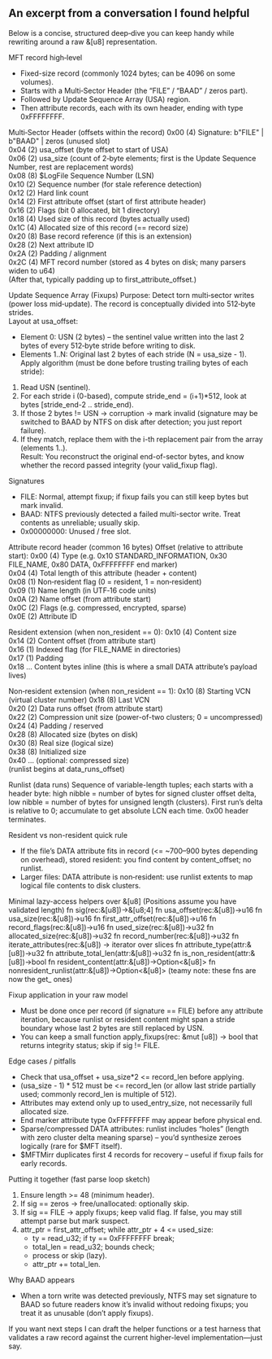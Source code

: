 An excerpt from a conversation I found helpful
---
Below is a concise, structured deep‑dive you can keep handy while rewriting around a raw &[u8] representation.

MFT record high‑level
- Fixed-size record (commonly 1024 bytes; can be 4096 on some volumes).  
- Starts with a Multi‑Sector Header (the “FILE” / “BAAD” / zeros part).  
- Followed by Update Sequence Array (USA) region.  
- Then attribute records, each with its own header, ending with type 0xFFFFFFFF.

Multi‑Sector Header (offsets within the record)
0x00 (4)  Signature: b\"FILE\" | b\"BAAD\" | zeros (unused slot)  
0x04 (2)  usa_offset (byte offset to start of USA)  
0x06 (2)  usa_size (count of 2‑byte elements; first is the Update Sequence Number, rest are replacement words)  
0x08 (8)  $LogFile Sequence Number (LSN)  
0x10 (2)  Sequence number (for stale reference detection)  
0x12 (2)  Hard link count  
0x14 (2)  First attribute offset (start of first attribute header)  
0x16 (2)  Flags (bit 0 allocated, bit 1 directory)  
0x18 (4)  Used size of this record (bytes actually used)  
0x1C (4)  Allocated size of this record (== record size)  
0x20 (8)  Base record reference (if this is an extension)  
0x28 (2)  Next attribute ID  
0x2A (2)  Padding / alignment  
0x2C (4)  MFT record number (stored as 4 bytes on disk; many parsers widen to u64)  
(After that, typically padding up to first_attribute_offset.)

Update Sequence Array (Fixups)
Purpose: Detect torn multi‑sector writes (power loss mid‑update). The record is conceptually divided into 512‑byte strides.  
Layout at usa_offset:
- Element 0: USN (2 bytes) – the sentinel value written into the last 2 bytes of every 512‑byte stride before writing to disk.
- Elements 1..N: Original last 2 bytes of each stride (N = usa_size - 1).  
Apply algorithm (must be done before trusting trailing bytes of each stride):
1. Read USN (sentinel).  
2. For each stride i (0-based), compute stride_end = (i+1)*512, look at bytes [stride_end-2 .. stride_end).  
3. If those 2 bytes != USN → corruption → mark invalid (signature may be switched to BAAD by NTFS on disk after detection; you just report failure).  
4. If they match, replace them with the i-th replacement pair from the array (elements 1..).  
Result: You reconstruct the original end-of-sector bytes, and know whether the record passed integrity (your valid_fixup flag).

Signatures
- FILE: Normal, attempt fixup; if fixup fails you can still keep bytes but mark invalid.  
- BAAD: NTFS previously detected a failed multi-sector write. Treat contents as unreliable; usually skip.  
- 0x00000000: Unused / free slot.

Attribute record header (common 16 bytes)
Offset (relative to attribute start):
0x00 (4)  Type (e.g. 0x10 STANDARD_INFORMATION, 0x30 FILE_NAME, 0x80 DATA, 0xFFFFFFFF end marker)  
0x04 (4)  Total length of this attribute (header + content)  
0x08 (1)  Non‑resident flag (0 = resident, 1 = non‑resident)  
0x09 (1)  Name length (in UTF‑16 code units)  
0x0A (2)  Name offset (from attribute start)  
0x0C (2)  Flags (e.g. compressed, encrypted, sparse)  
0x0E (2)  Attribute ID  

Resident extension (when non_resident == 0):
0x10 (4)  Content size  
0x14 (2)  Content offset (from attribute start)  
0x16 (1)  Indexed flag (for FILE_NAME in directories)  
0x17 (1)  Padding  
0x18 ...  Content bytes inline (this is where a small DATA attribute’s payload lives)

Non‑resident extension (when non_resident == 1):
0x10 (8)  Starting VCN  (virtual cluster number)
0x18 (8)  Last VCN  
0x20 (2)  Data runs offset (from attribute start)  
0x22 (2)  Compression unit size (power-of-two clusters; 0 = uncompressed)  
0x24 (4)  Padding / reserved  
0x28 (8)  Allocated size (bytes on disk)  
0x30 (8)  Real size (logical size)  
0x38 (8)  Initialized size  
0x40 ...  (optional: compressed size)  
(runlist begins at data_runs_offset)

Runlist (data runs)
Sequence of variable-length tuples; each starts with a header byte: high nibble = number of bytes for signed cluster offset delta, low nibble = number of bytes for unsigned length (clusters). First run’s delta is relative to 0; accumulate to get absolute LCN each time. 0x00 header terminates.

Resident vs non-resident quick rule
- If the file’s DATA attribute fits in record (<= ~700–900 bytes depending on overhead), stored resident: you find content by content_offset; no runlist.
- Larger files: DATA attribute is non‑resident: use runlist extents to map logical file contents to disk clusters.

Minimal lazy-access helpers over &[u8]
(Positions assume you have validated length)
fn sig(rec:&[u8])->&[u8;4]
fn usa_offset(rec:&[u8])->u16
fn usa_size(rec:&[u8])->u16
fn first_attr_offset(rec:&[u8])->u16
fn record_flags(rec:&[u8])->u16
fn used_size(rec:&[u8])->u32
fn allocated_size(rec:&[u8])->u32
fn record_number(rec:&[u8])->u32
fn iterate_attributes(rec:&[u8]) -> iterator over slices
fn attribute_type(attr:&[u8])->u32
fn attribute_total_len(attr:&[u8])->u32
fn is_non_resident(attr:&[u8])->bool
fn resident_content(attr:&[u8])->Option<&[u8]>
fn nonresident_runlist(attr:&[u8])->Option<&[u8]>
(teamy note: these fns are now the get_ ones)

Fixup application in your raw model
- Must be done once per record (if signature == FILE) before any attribute iteration, because runlist or resident content might span a stride boundary whose last 2 bytes are still replaced by USN.
- You can keep a small function apply_fixups(rec: &mut [u8]) -> bool that returns integrity status; skip if sig != FILE.

Edge cases / pitfalls
- Check that usa_offset + usa_size*2 <= record_len before applying.  
- (usa_size - 1) * 512 must be <= record_len (or allow last stride partially used; commonly record_len is multiple of 512).  
- Attributes may extend only up to used_entry_size, not necessarily full allocated size.  
- End marker attribute type 0xFFFFFFFF may appear before physical end.  
- Sparse/compressed DATA attributes: runlist includes “holes” (length with zero cluster delta meaning sparse) – you’d synthesize zeroes logically (rare for $MFT itself).  
- $MFTMirr duplicates first 4 records for recovery – useful if fixup fails for early records.

Putting it together (fast parse loop sketch)
1. Ensure length >= 48 (minimum header).  
2. If sig == zeros → free/unallocated: optionally skip.  
3. If sig == FILE → apply fixups; keep valid flag. If false, you may still attempt parse but mark suspect.  
4. attr_ptr = first_attr_offset; while attr_ptr + 4 <= used_size:  
   - ty = read_u32; if ty == 0xFFFFFFFF break;  
   - total_len = read_u32; bounds check;  
   - process or skip (lazy).  
   - attr_ptr += total_len.  

Why BAAD appears
- When a torn write was detected previously, NTFS may set signature to BAAD so future readers know it’s invalid without redoing fixups; you treat it as unusable (don’t apply fixups).

If you want next steps I can draft the helper functions or a test harness that validates a raw record against the current higher-level implementation—just say.
